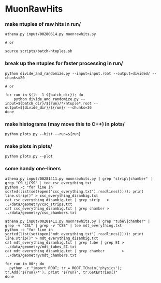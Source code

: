 # MuonRawHits

### make ntuples of raw hits in run/

    athena.py input/00280614.py muonrawhits.py
    
    # or
    
    source scripts/batch-ntuples.sh

### break up the ntuples for faster processing in run/

    python divide_and_randomize.py --input=input.root --output=divided/ --chunks=20
    
    # or
    
    for run in $(ls -1 ${batch_dir}); do
        python divide_and_randomize.py --input=${batch_dir}/${run}/*/ntuple*.root --output=${divide_dir}/${run}/ --chunks=30
    done

### make histograms (may move this to C++) in plots/
    python plots.py --hist --run=${run}

### make plots in plots/
    python plots.py --plot

### some handy one-liners

    athena.py input/00281411.py muonrawhits.py | grep "strip\|chamber" | grep "CSL\|CSS" | tee csc_everything.txt
    python -c "for line in sorted(list(set(open('csc_everything.txt').readlines()))): print line.strip()" > csc_everything_disambig.txt
    cat csc_everything_disambig.txt | grep strip   > ../data/geometry/csc_strips.txt
    cat csc_everything_disambig.txt | grep chamber > ../data/geometry/csc_chambers.txt

    athena.py input/00281411.py muonrawhits.py | grep "tube\|chamber" | grep -v "CSL" | grep -v "CSS" | tee mdt_everything.txt
    python -c "for line in sorted(list(set(open('mdt_everything.txt').readlines()))): print line.strip()" > mdt_everything_disambig.txt
    cat mdt_everything_disambig.txt | grep tube | grep EI > ../data/geometry/mdt_tubes_EI.txt
    cat mdt_everything_disambig.txt | grep chamber        > ../data/geometry/mdt_chambers.txt

    for run in 00*; do 
      python -c "import ROOT; tr = ROOT.TChain('physics'); tr.Add('${run}/*'); print '${run}', tr.GetEntries()"
    done

